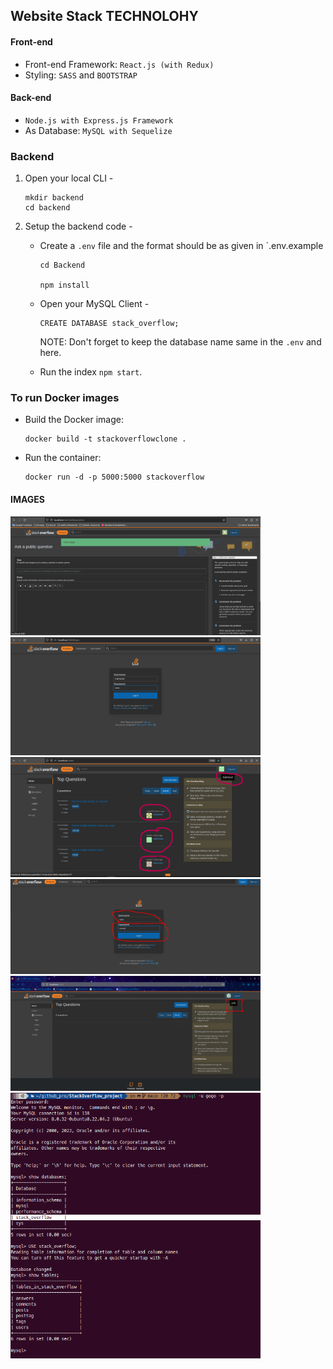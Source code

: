 ## Website Stack TECHNOLOHY 

#### Front-end

- Front-end Framework: `React.js (with Redux)`
- Styling: `SASS` and `BOOTSTRAP`

#### Back-end

-  `Node.js with Express.js Framework`
- As Database: `MySQL with Sequelize`

### Backend 
1. Open your local CLI -

   ```
   mkdir backend
   cd backend
   ```

2. Setup the backend code -

   - Create a `.env` file and the format should be as given in `.env.example
     ```
     cd Backend

     npm install
     ```

   - Open your MySQL Client -

     ```
     CREATE DATABASE stack_overflow;
     ```
     NOTE: Don't forget to keep the database name same in the `.env` and here.

   - Run the index `npm start`.
   
   
### To run  Docker images

- Build the Docker image:
  ```
  docker build -t stackoverflowclone .
  ```
- Run the container:
  ```
  docker run -d -p 5000:5000 stackoverflow
  ```

#### IMAGES

<img src="./images/1.png" width=400px /><img src="./images/2.png" width=400px />
<img src="./images/3.png" width=400px /><img src="./images/4.png" width=400px />
<img src="./images/5.png" width=400px /><img src="./images/6.png" width=400px />


